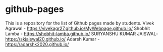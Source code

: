 # github-pages
This is a repository for the list of Github pages made by students.
Vivek Agrawal - https://vivekagr27.github.io/MyWebpage.github.io/
Shobhit Lamba - https://shobhit-lamba.github.io/
SURYANSHU KUMAR JAISWAL- https://skjaiswal20.github.io/
Adarsh Kumar - https://adarshk2020.github.io/
